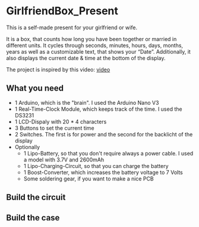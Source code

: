 # GirlfriendBox_Present
This is a self-made present for your girlfriend or wife.

It is a box, that counts how long you have been together or married in different units. It cycles through seconds, minutes, hours, days, months, years as well as a customizable text, that shows your “Date”. Additionally, it also displays the current date & time at the bottom of the display. 

The project is inspired by this video: [video](https://www.youtube.com/watch?v=PbRNsSK7r4M)

## What you need
- 1 Arduino, which is the "brain". I used the Arduino Nano V3
- 1 Real-Time-Clock Module, which keeps track of the time. I used the DS3231
- 1 LCD-Dispaly with 20 * 4 characters
- 3 Buttons to set the current time
- 2 Switches. The first is for power and the second for the backlicht of the display
- Optionally
  - 1 Lipo-Battery, so that you don't require always a power cable. I used a model with 3.7V and 2600mAh
  - 1 Lipo-Charging-Circuit, so that you can charge the battery 
  - 1 Boost-Converter, which increases the battery voltage to 7 Volts
  - Some soldering gear, if you want to make a nice PCB

## Build the circuit

## Build the case
